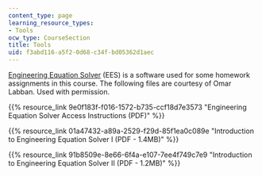 ```yaml
---
content_type: page
learning_resource_types:
- Tools
ocw_type: CourseSection
title: Tools
uid: f3abd116-a5f2-0d68-c34f-bd05362d1aec
---
```


[Engineering Equation Solver](https://fchartsoftware.com/ees/) (EES) is a software used for some homework assignments in this course. The following files are courtesy of Omar Labban. Used with permission.

{{% resource_link 9e0f183f-f016-1572-b735-ccf18d7e3573 "Engineering Equation Solver Access Instructions (PDF)" %}}

{{% resource_link 01a47432-a89a-2529-f29d-85f1ea0c089e "Introduction to Engineering Equation Solver I (PDF - 1.4MB)" %}}

{{% resource_link 91b8509e-8e66-6f4a-e107-7ee4f749c7e9 "Introduction to Engineering Equation Solver II (PDF - 1.2MB)" %}}